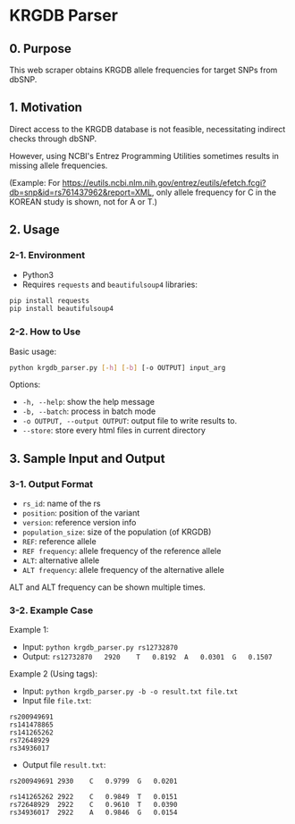 # KRGDB Parser
## 0. Purpose
This web scraper obtains KRGDB allele frequencies for target SNPs from dbSNP.

## 1. Motivation
Direct access to the KRGDB database is not feasible, necessitating indirect checks through dbSNP.

However, using NCBI's Entrez Programming Utilities sometimes results in missing allele frequencies.

(Example: For https://eutils.ncbi.nlm.nih.gov/entrez/eutils/efetch.fcgi?db=snp&id=rs761437962&report=XML, only allele frequency for C in the KOREAN study is shown, not for A or T.)

## 2. Usage
### 2-1. Environment
- Python3
- Requires `requests` and `beautifulsoup4` libraries:
```bash
pip install requests
pip install beautifulsoup4
```
### 2-2. How to Use
Basic usage:
```bash
python krgdb_parser.py [-h] [-b] [-o OUTPUT] input_arg
```
Options:
- `-h, --help`: show the help message
- `-b, --batch`: process in batch mode
- `-o OUTPUT, --output OUTPUT`: output file to write results to.
- `--store`: store every html files in current directory

## 3. Sample Input and Output
### 3-1. Output Format
- `rs_id`: name of the rs
- `position`: position of the variant
- `version`: reference version info
- `population_size`: size of the population (of KRGDB)
- `REF`: reference allele
- `REF frequency`: allele frequency of the reference allele
- `ALT`: alternative allele
- `ALT frequency`: allele frequency of the alternative allele

ALT and ALT frequency can be shown multiple times.

### 3-2. Example Case
Example 1:
- Input: `python krgdb_parser.py rs12732870`
- Output: `rs12732870	2920	T	0.8192	A	0.0301	G	0.1507`


Example 2 (Using tags):
- Input: `python krgdb_parser.py -b -o result.txt file.txt`
- Input file `file.txt`:
```
rs200949691
rs141478865
rs141265262
rs72648929
rs34936017
```
- Output file `result.txt`:
```
rs200949691	2930	C	0.9799	G	0.0201

rs141265262	2922	C	0.9849	T	0.0151
rs72648929	2922	C	0.9610	T	0.0390
rs34936017	2922	A	0.9846	G	0.0154
```
